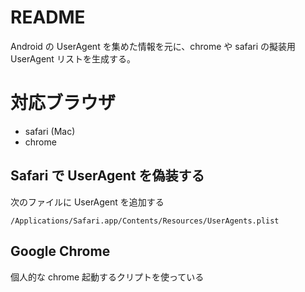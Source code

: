 # README
Android の UserAgent を集めた情報を元に、chrome や safari の擬装用 UserAgent リストを生成する。

# 対応ブラウザ
- safari (Mac)
- chrome

## Safari で UserAgent を偽装する
次のファイルに UserAgent を追加する

    /Applications/Safari.app/Contents/Resources/UserAgents.plist

## Google Chrome
個人的な chrome 起動するクリプトを使っている


